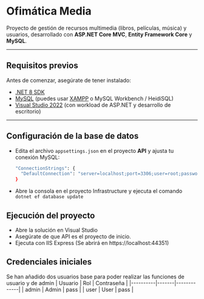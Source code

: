 # Ofimática Media

Proyecto de gestión de recursos multimedia (libros, películas, música) y usuarios, desarrollado con **ASP.NET Core MVC**, **Entity Framework Core** y **MySQL**.

---

## Requisitos previos

Antes de comenzar, asegúrate de tener instalado:

- [.NET 8 SDK](https://dotnet.microsoft.com/en-us/download)
- [MySQL](https://dev.mysql.com/downloads/) (puedes usar [XAMPP](https://www.apachefriends.org/es/index.html) o MySQL Workbench / HeidiSQL)
- [Visual Studio 2022](https://visualstudio.microsoft.com/) (con workload de ASP.NET y desarrollo de escritorio)

---

## Configuración de la base de datos

- Edita el archivo `appsettings.json` en el proyecto **API** y ajusta tu conexión MySQL:

   ```sh json
   "ConnectionStrings": {
     "DefaultConnection": "server=localhost;port=3306;user=root;password=tu_password;database=ofimatica_media"
   }

- Abre la consola en el proyecto Infrastructure y ejecuta el comando 
   ```dotnet ef database update```

## Ejecución del proyecto
- Abre la solución en Visual Studio
- Asegúrate de que API es el proyecto de inicio.
- Ejecuta con IIS Express (Se abrirá en https://localhost:44351)

## Credenciales iniciales
Se han añadido dos usuarios base para poder realizar las funciones de usuario y de admin
| Usuario  | Rol   | Contraseña  |
|----------|-------|-------------|
| admin    | Admin | pass	 |
| user	   | User  | pass        |